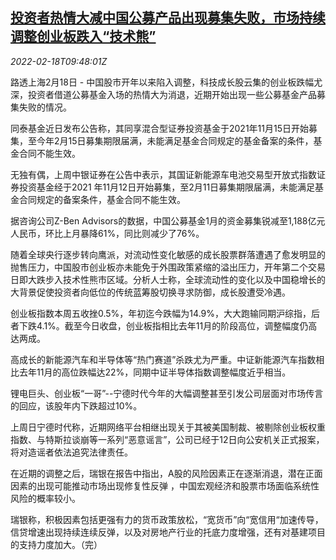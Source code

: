 <!--1645178463000-->
[投资者热情大减中国公募产品出现募集失败，市场持续调整创业板跌入“技术熊”](https://cn.reuters.com/article/china-stock-fund-raising-0218-idCNKBS2KN0VR)
------

<div><i>2022-02-18T09:48:01Z</i></div><p>路透上海2月18日 - 中国股市开年以来陷入调整，科技成长股云集的创业板跌幅尤深，投资者借道公募基金入场的热情大为消退，近期开始出现一些公募基金产品募集失败的情况。</p><p>同泰基金近日发布公告称，其同享混合型证券投资基金于2021年11月15日开始募集，至今年2月15日募集期限届满，未能满足基金合同规定的基金备案的条件，基金合同不能生效。</p><p>无独有偶，上周中银证券在公告中表示，其国证新能源车电池交易型开放式指数证券投资基金经于2021 年11月12日开始募集，至2月11日募集期限届满，未能满足基金合同规定的备案条件，基金合同不能生效。</p><p>据咨询公司Z-Ben Advisors的数据，中国公募基金1月的资金募集锐减至1,188亿元人民币，环比上月暴降61%，同比则减少了76%。</p><p>随着全球央行逐步转向鹰派，对流动性变化敏感的成长股票群落遭遇了愈发明显的抛售压力，中国股市创业板亦未能免于外围政策紧缩的溢出压力，开年第二个交易日即大跌步入技术性熊市区域。分析人士称，全球流动性的变化以及中国稳增长的大背景促使投资者向低位的传统蓝筹股切换寻求防御，成长股遭受冷遇。</p><p>创业板指数本周五收挫0.5%，年初迄今跌幅为14.9%，大大跑输同期沪综指，后者下跌4.1%。截至今日收盘，创业板指相比去年11月的阶段高位，调整幅度仍高达两成。</p><p>高成长的新能源汽车和半导体等“热门赛道”杀跌尤为严重。中证新能源汽车指数相比去年11月的高位跌幅达22%，同期中证半导体指数调整幅度近乎相当。</p><p>锂电巨头、创业板“一哥”--宁德时代今年的大幅调整甚至引发公司层面对市场传言的回应，该股年内下跌超过10%。</p><p>上周日宁德时代称，近期网络平台相继出现关于其被美国制裁、被剔除创业板权重指数、与特斯拉谈崩等一系列“恶意谣言”，公司已经于12日向公安机关正式报案，将对造谣者依法追究法律责任。</p><p>在近期的调整之后，瑞银在报告中指出，A股的风险因素正在逐渐消退，潜在正面因素的出现可能推动市场出现修复性反弹 ，中国宏观经济和股票市场面临系统性风险的概率较小。</p><p>瑞银称，积极因素包括更强有力的货币政策放松，“宽货币”向“宽信用“加速传导，信贷增速出现持续连续反弹，以及对房地产行业的托底力度增强，还有对基建项目的支持力度加大。（完）</p>
